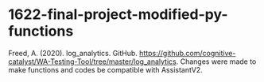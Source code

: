 # 1622-final-project-modified-py-functions
Freed, A. (2020). log_analytics. GitHub. https://github.com/cognitive-catalyst/WA-Testing-Tool/tree/master/log_analytics.
Changes were made to make functions and codes be compatible with AssistantV2.
